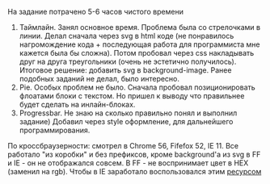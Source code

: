 На задание потрачено 5-6 часов чистого времени

1. Таймлайн.
   Занял основное время. Проблема была со стрелочками в линии. Делал сначала через svg в html коде (не понравилось нагромождение кода + последующая работа для программиста мне кажется была бы сложна). Потом пробовал через css накладывать друг на друга треугольники (очень не эстетично получилось). Итоговое решение: добавить svg в background-image. Ранее подобных заданий не делал, было интересно.
2. Pie.
   Особых проблем не было. Сначала пробовал позиционировать флоатами блоки с текстом. Но пришел к выводу что правильнее будет сделать на инлайн-блоках.
3. Progressbar.
   Не знаю на сколько правильно понял и выполнил задание) Добавил через style оформление, для дальнейшего программирования.
   
По кроссбраузерности: смотрел в Chrome 56, Fifefox 52, IE 11. Все работало "из коробки" и без префиксов, кроме background'а из svg в FF и IE - он не отображался совсем. В FF - не воспринимает цвет в HEX (заменил на rgb). Чтобы в IE заработало воспользовался этим [ресурсом](http://yoksel.github.io/url-encoder/ru/)
